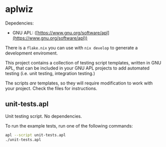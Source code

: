 # aplwiz

Depedencies:

- GNU APL: ([https://www.gnu.org/software/apl](https://www.gnu.org/software/apl))

There is a `flake.nix` you can use with `nix develop` to generate a development
enviroment.

This project contains a collection of testing script templates, written in GNU
APL, that can be included in your GNU APL projects to add automated testing
(i.e. unit testing, integration testing.)

The scripts *are* templates, so they will require modification to work with your
project. Check the files for instructions.

## unit-tests.apl

Unit testing script. No dependencies.

To run the example tests, run one of the following commands:

```sh
apl --script unit-tests.apl
./unit-tests.apl
```
